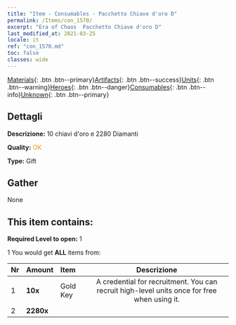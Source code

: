 ```yaml
---
title: "Item - Consumables - Pacchetto Chiave d'oro D"
permalink: /Items/con_1570/
excerpt: "Era of Chaos  Pacchetto Chiave d'oro D"
last_modified_at: 2021-03-25
locale: it
ref: "con_1570.md"
toc: false
classes: wide
---
```

 [Materials](/it/Items/){: .btn .btn--primary}[Artifacts](/it/Items/Artifacts/){: .btn .btn--success}[Units](/it/Items/Units/){: .btn .btn--warning}[Heroes](/it/Items/Heroes/){: .btn .btn--danger}[Consumables](/it/Items/Consumables/){: .btn .btn--info}[Unknown](/it/Items/Unknown/){: .btn .btn--primary}

## Dettagli
 **Descrizione:** 10 chiavi d'oro e 2280 Diamanti

 **Quality:** <span style="color: #FF8C00">OK</span>

 **Type:** Gift

## Gather

  None

## This item contains:

 **Required Level to open:** 1

 1 You would get **ALL** items  from:

  | Nr | Amount |     Item    | Descrizione |
  |:---|:-------|:------------|:-----------:|
  | 1 |  **10x** | Gold Key | A credential for recruitment. You can recruit high-level units once for free when using it.  | 
  | 2 |  **2280x** | <i class="fas fa-gem"/> |  | 

